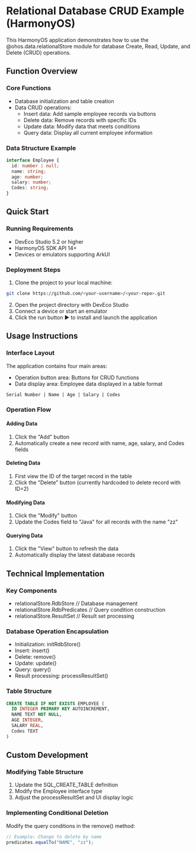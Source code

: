 # Relational Database CRUD Example (HarmonyOS)

This HarmonyOS application demonstrates how to use the @ohos.data.relationalStore module for database Create, Read, Update, and Delete (CRUD) operations.

## Function Overview

### Core Functions
- Database initialization and table creation
- Data CRUD operations:
  - Insert data: Add sample employee records via buttons
  - Delete data: Remove records with specific IDs
  - Update data: Modify data that meets conditions
  - Query data: Display all current employee information

### Data Structure Example
```typescript
interface Employee {
  id: number | null;
  name: string;
  age: number;
  salary: number;
  Codes: string;
}
```

## Quick Start

### Running Requirements
- DevEco Studio 5.2 or higher
- HarmonyOS SDK API 14+
- Devices or emulators supporting ArkUI

### Deployment Steps
1. Clone the project to your local machine:
```bash
git clone https://github.com/<your-username>/<your-repo>.git
```
2. Open the project directory with DevEco Studio
3. Connect a device or start an emulator
4. Click the run button ▶️ to install and launch the application

## Usage Instructions

### Interface Layout
The application contains four main areas:

- Operation button area: Buttons for CRUD functions
- Data display area: Employee data displayed in a table format
```
Serial Number | Name | Age | Salary | Codes
```

### Operation Flow

#### Adding Data
1. Click the "Add" button
2. Automatically create a new record with name, age, salary, and Codes fields

#### Deleting Data
1. First view the ID of the target record in the table
2. Click the "Delete" button (currently hardcoded to delete record with ID=2)

#### Modifying Data
1. Click the "Modify" button
2. Update the Codes field to "Java" for all records with the name "zz"

#### Querying Data
1. Click the "View" button to refresh the data
2. Automatically display the latest database records

## Technical Implementation

### Key Components
- relationalStore.RdbStore // Database management
- relationalStore.RdbPredicates // Query condition construction
- relationalStore.ResultSet // Result set processing

### Database Operation Encapsulation
- Initialization: initRdbStore()
- Insert: insert()
- Delete: remove()
- Update: update()
- Query: query()
- Result processing: processResultSet()

### Table Structure
```sql
CREATE TABLE IF NOT EXISTS EMPLOYEE (
  ID INTEGER PRIMARY KEY AUTOINCREMENT,
  NAME TEXT NOT NULL,
  AGE INTEGER,
  SALARY REAL,
  Codes TEXT
)
```

## Custom Development

### Modifying Table Structure
1. Update the SQL_CREATE_TABLE definition
2. Modify the Employee interface type
3. Adjust the processResultSet and UI display logic

### Implementing Conditional Deletion
Modify the query conditions in the remove() method:

```typescript
// Example: Change to delete by name
predicates.equalTo("NAME", "zz");
```
